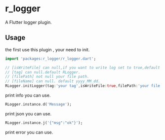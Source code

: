 # r_logger

A Flutter logger plugin.

## Usage

the first use this plugin , your need to init.

```dart
import 'packages:r_logger/r_logger.dart';

// [isWriteFile] can null,if you want to write log set to true,default false.
// [tag] can null.default RLogger.
// [filePath] not null your file path.
// [fileName] can null. default yyyy_MM_dd.
RLogger.initLogger(tag:'your tag',isWriteFile:true,filePath:'your file path',fileName:'your file name');
```
print info you can use.
```dart
RLogger.instance.d('Message');
```
print json you can use.
```dart
RLogger.instance.j('{"msg":"ok"}');
```
print error you can use.
```dart

```
